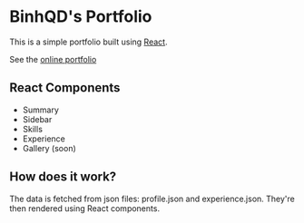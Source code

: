 # BinhQD's Portfolio

This is a simple portfolio built using [React](https://facebook.github.io/react/).

See the [online portfolio](https://binhqd.github.io/portfolio/)


## React Components

- Summary
- Sidebar
- Skills
- Experience
- Gallery (soon)


## How does it work?

The data is fetched from json files: profile.json and experience.json. They're then rendered using React components.
